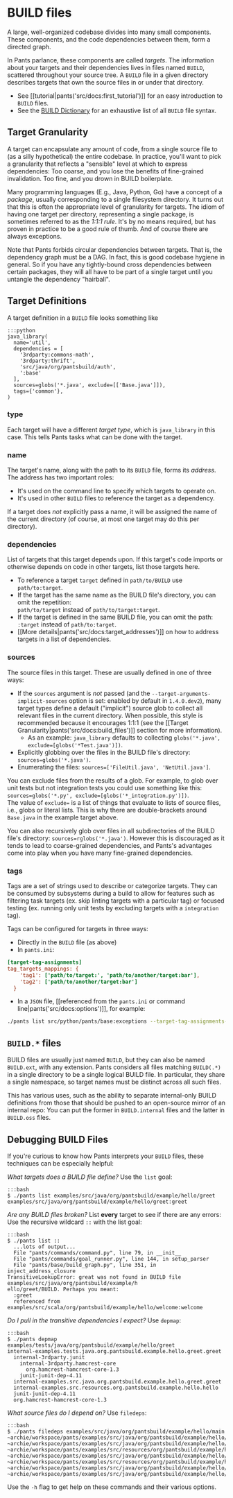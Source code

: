 BUILD files
===========

A large, well-organized codebase divides into many small components. These components,
and the code dependencies between them, form a directed graph.

In Pants parlance, these components are called _targets_. The information about your
targets and their dependencies lives in files named `BUILD`, scattered throughout your
source tree. A `BUILD` file in a given directory describes targets that own the
source files in or under that directory.

+ See [[tutorial|pants('src/docs:first_tutorial')]] for an easy introduction to `BUILD` files.
+ See the [BUILD Dictionary](build_dictionary.html) for an exhaustive list of all `BUILD` file syntax.

Target Granularity
------------------

A target can encapsulate any amount of code, from a single source file to
(as a silly hypothetical) the entire codebase.  In practice, you'll want to
pick a granularity that reflects a "sensible" level at which to express
dependencies: Too coarse, and you lose the benefits of fine-grained invalidation.
Too fine, and you drown in BUILD boilerplate.

Many programming languages (E.g., Java, Python, Go) have a concept of a _package_, usually
corresponding to a single filesystem directory. It turns out that this is often the appropriate level
of granularity for targets.  The idiom of having one target per directory, representing
a single package, is sometimes referred to as the _1:1:1 rule_. It's by no means required,
but has proven in practice to be a good rule of thumb.  And of course there are always exceptions.

Note that Pants forbids circular dependencies between targets. That is, the dependency graph must
be a DAG. In fact, this is good codebase hygiene in general. So if you have any tightly-bound
cross dependencies between certain packages, they will all have to be part of a single target until
you untangle the dependency "hairball".


Target Definitions
------------------

A target definition in a `BUILD` file looks something like

    :::python
    java_library(
      name='util',
      dependencies = [
        '3rdparty:commons-math',
        '3rdparty:thrift',
        'src/java/org/pantsbuild/auth',
        ':base'
      ],
      sources=globs('*.java', exclude=[['Base.java']]),
      tags={'common'},
    )

### type

Each target will have a different _target type_, which is `java_library` in this case.
This tells Pants tasks what can be done with the target.


### name

The target's name, along with the path to its `BUILD` file, forms its _address_.
The address has two important roles:

+ It's used on the command line to specify which targets to operate on.
+ It's used in other `BUILD` files to reference the target as a dependency.

If a target does _not_ explicitly pass a name, it will be assigned the name of the current
directory (of course, at most one target may do this per directory).

### dependencies

List of targets that this target depends upon. If this target's code imports
or otherwise depends on code in other targets, list those targets here.

+ To reference a target `target` defined in `path/to/BUILD` use `path/to:target`.
+ If the target has the same name as the BUILD file's directory, you can omit the repetition:
  <br>`path/to/target` instead of `path/to/target:target`.
+ If the target is defined in the same BUILD file, you can omit the path:
  <br>`:target` instead of `path/to:target`.
+ [[More details|pants('src/docs:target_addresses')]] on how to address targets in a list of dependencies.


### sources

The source files in this target. These are usually defined in one of three ways:

+ If the `sources` argument is _not_ passed (and the `--target-arguments-implicit-sources` option is
  set: enabled by default in `1.4.0.dev2`), many target types define a default ("implicit") source
  glob to collect all relevant files in the current directory. When possible, this style is
  recommended because it encourages 1:1:1 (see the
  [[Target Granularity|pants('src/docs:build_files')]] section for more information).
    - As an example: `java_library` defaults to collecting `globs('*.java', exclude=[globs('*Test.java')])`.
+ Explicitly globbing over the files in the BUILD file's directory: `sources=globs('*.java')`.
+ Enumerating the files: `sources=['FileUtil.java', 'NetUtil.java']`.

You can exclude files from the results of a glob. For example, to glob over unit tests
but not integration tests you could use something like this:
<br>`sources=globs('*.py', exclude=[globs('*_integration.py')])`.
<br>The value of `exclude=` is a list of things that evaluate to lists of source files,
i.e., globs or literal lists. This is why there are double-brackets around `Base.java` in
the example target above.

You can also recursively glob over files in all subdirectories of the BUILD file's directory: `sources=rglobs('*.java')`.
However this is discouraged as it tends to lead to coarse-grained dependencies, and Pants's
advantages come into play when you have many fine-grained dependencies.

### tags

Tags are a set of strings used to describe or categorize targets. They can be consumed by subsystems during a build to allow for features such as filtering task targets (ex. skip linting targets with a particular tag) or focused testing (ex. running only unit tests by excluding targets with a `integration` tag).

Tags can be configured for targets in three ways:
- Directly in the `BUILD` file (as above)
- In `pants.ini`:

```ini
[target-tag-assignments]
tag_targets_mappings: {
    'tag1': ['path/to/target:', 'path/to/another/target:bar'],
    'tag2': ['path/to/another/target:bar']
  }
```

- In a `JSON` file, [[referenced from the `pants.ini` or command line|pants('src/docs:options')]], for example:

```bash
./pants list src/python/pants/base:exceptions --target-tag-assignments-tag-targets-mappings=@/path/to/target_tag_definitions.json
```

`BUILD.*` files
---------------

BUILD files are usually just named `BUILD`, but they can also be named `BUILD.ext`, with any
extension.  Pants considers all files matching `BUILD(.*)` in a single directory to be a single
logical BUILD file. In particular, they share a single namespace, so target names must be
distinct across all such files.

This has various uses, such as the ability to separate internal-only BUILD definitions from those
that should be pushed to an open-source mirror of an internal repo: You can put the former
in `BUILD.internal` files and the latter in `BUILD.oss` files.


Debugging BUILD Files
---------------------

If you're curious to know how Pants interprets your `BUILD` files, these
techniques can be especially helpful:

*What targets does a BUILD file define?* Use the `list` goal:

    :::bash
    $ ./pants list examples/src/java/org/pantsbuild/example/hello/greet
    examples/src/java/org/pantsbuild/example/hello/greet:greet

*Are any BUILD files broken?*
List **every** target to see if there are any errors:
Use the  recursive wildcard `::` with the list goal:

    :::bash
    $ ./pants list ::
      ...lots of output...
      File "pants/commands/command.py", line 79, in __init__
      File "pants/commands/goal_runner.py", line 144, in setup_parser
      File "pants/base/build_graph.py", line 351, in inject_address_closure
    TransitiveLookupError: great was not found in BUILD file examples/src/java/org/pantsbuild/example/h
    ello/greet/BUILD. Perhaps you meant:
      :greet
      referenced from examples/src/scala/org/pantsbuild/example/hello/welcome:welcome

*Do I pull in the transitive dependencies I expect?* Use `depmap`:

    :::bash
    $ ./pants depmap examples/tests/java/org/pantsbuild/example/hello/greet
    internal-examples.tests.java.org.pantsbuild.example.hello.greet.greet
      internal-3rdparty.junit
        internal-3rdparty.hamcrest-core
          org.hamcrest-hamcrest-core-1.3
        junit-junit-dep-4.11
      internal-examples.src.java.org.pantsbuild.example.hello.greet.greet
      internal-examples.src.resources.org.pantsbuild.example.hello.hello
      junit-junit-dep-4.11
      org.hamcrest-hamcrest-core-1.3

*What source files do I depend on?* Use `filedeps`:

    :::bash
    $ ./pants filedeps examples/src/java/org/pantsbuild/example/hello/main
    ~archie/workspace/pants/examples/src/java/org/pantsbuild/example/hello/greet/BUILD
    ~archie/workspace/pants/examples/src/java/org/pantsbuild/example/hello/main/config/greetee.txt
    ~archie/workspace/pants/examples/src/resources/org/pantsbuild/example/hello/BUILD
    ~archie/workspace/pants/examples/src/java/org/pantsbuild/example/hello/main/HelloMain.java
    ~archie/workspace/pants/examples/src/resources/org/pantsbuild/example/hello/world.txt
    ~archie/workspace/pants/examples/src/java/org/pantsbuild/example/hello/main/BUILD
    ~archie/workspace/pants/examples/src/java/org/pantsbuild/example/hello/greet/Greeting.java

Use the `-h` flag to get help on these commands and their various options.
